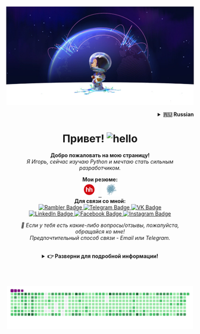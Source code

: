 <!-- Banner -->
<p align="center"><img src="/content/images/Readme-title-image.jpeg" alt="Banner"></p>

<!-- Language selection -->
<details align="right">
    <summary><b>🇷🇺 Russian</b></summary>
    <b><a href="/README.md">🇬🇧 English</a></b>
  </details>


<!-- Title -->
<h1 align="center">Привет! <img alt="hello" img src="/content/wave.gif" width="35"></h1>
<p align="center"><b>Добро пожаловать на мою страницу!</b><br><i>Я Игорь, сейчас изучаю Python и мечтаю стать сильным разработчиком.</i></p>


<!-- CV & Socials -->
<p align="center">
  <b>Мои резюме:</b>
  <br>
  <kbd>
    <!-- <a href="https://cv.hexlet.io/ru/resumes/1379">
      <img src="/content/jobboards/hexlet-logo.svg" width="40" alt="Hexlet CV">
    </a> -->
    <a href="https://krasnodar.hh.ru/applicant/resumes/view?resume=3edd630dff0b3c4ebd0039ed1f36346a734577">
      <img src="/content/jobboards/hh-logo.svg" width="50" alt="HeadHunter CV">
    </a>
    <a href="https://career.habr.com/igor_gakhov">
      <img src="/content/jobboards/habr-career-logo.svg" width="50" alt="Habr CV">
    </a>
  </kbd>
  <br>
  <b>Для связи со мной:</b>
  <br>
    <a href="mailto:gakhov_igor@rambler.ru">
      <img src="https://img.shields.io/badge/-Рамблер-informational.svg?style=for-the-badge&logo=Mail.Ru&logoColor=white" alt="Rambler Badge">
    </a>
    <a href="https://t.me/Igor_Gakhov">
      <img src="https://img.shields.io/badge/-Телеграм-0088cc.svg?style=for-the-badge&logo=telegram&logoColor=white" alt="Telegram Badge">
    </a>
    <a href="https://vk.com/igor_gakhov">
      <img src="https://img.shields.io/badge/-ВКонтакте-%232E87FB.svg?style=for-the-badge&logo=vk&logoColor=white" alt="VK Badge">
    <br>
    </a>
    <a href="https://www.linkedin.com/in/igor-gakhov">
      <img src="https://img.shields.io/badge/-Линкедин-%230078b6.svg?style=for-the-badge&logo=linkedin&logoColor=white" alt="LinkedIn Badge">
    </a>
    <a href="https://www.facebook.com/gakhov.igor">
      <img src="https://img.shields.io/badge/-Фейсбук-1877F2.svg?style=for-the-badge&logo=facebook&logoColor=white" alt="Facebook Badge">
    </a>
    <a href="https://instagram.com/igor_gakhov">
      <img src="https://img.shields.io/badge/-Инстаграм-E4405F.svg?style=for-the-badge&logo=instagram&logoColor=white" alt="Instagram Badge">
    </a>
  <p align="center"><i>💬 Если у тебя есть какие-либо вопросы/отзывы, пожалуйста, обращайся ко мне!<br>Предпочтительный способ связи - Email или Telegram.</i></p>
</p>

<br>

<!-- Outer collapsible -->  
<details>
   <summary align="center"><b>&#128073 Разверни для подробной информации!</b></summary>
  
   <br>


  <!-- About Section -->
  <details>
    <summary><b>&#128100 Обо мне</b></summary>
      <p>
        <img align="right" width="30%" src="/content/images/IgorGakhov.jpg" alt="Photo by Igor Gakhov" />
      </p>
        
  <blockquote>

  В программировании меня мотивирует возможность создавать что-то новое, решать интересные задачи, а также неограниченные возможности для личностного развития и карьерного роста, потому что не люблю застаиваться и превращаться в кисель.
  
  Сейчас интересен Backend и углубление в этом направлении. Выбор был сделан не случайно: Backend - это "мозг" приложения, а мне, как человеку математического склада ума (в школьные годы увлекался математикой, участвовал в олимпиадах), просто нравится работать с данными, систематизировать процессы и строить архитектуру. В планах на будущее - изучение новых языков и инструментов, в том числе Frontend-технологий.

  </blockquote>
    
  ----

  </details>
  <br>


  <!-- Tech Stack Section -->
  <details>
    <summary><b>🛠️ Технический стек</b></summary>

  <br>

  <table>
    <!-- https://simpleicons.org/ -->
    <tr>
      <td>Категория</td>
      <td>Технологии</td>
    </tr>
    <tr>
      <td>Языки</td>
      <td>
        <img title="Python" alt="python" height="25px" src="https://img.shields.io/static/v1?label=&message=Python&color=3C78A9&logo=python&logoColor=FFFFFF" />
        <img title="JavaScript" alt="javascript" height="25px" src="https://img.shields.io/static/v1?label=&message=JavaScript&color=F7DF1E&logo=javascript&logoColor=FFFFFF" />
      </td>
    </tr>
    <tr>
      <td>Фреймворки</td>
      <td>
        <img title="Django & DRF" alt="Django & DRF" height="25px" src="https://img.shields.io/static/v1?label=&message=Django&color=092E20&logo=django&logoColor=FFFFFF" />
        <img title="FastAPI" alt="FastAPI" height="25px" src="https://img.shields.io/static/v1?label=&message=FastAPI&color=009688&logo=fastapi&logoColor=FFFFFF" />
        <img title="Flask" alt="Flask" height="25px" src="https://img.shields.io/static/v1?label=&message=Flask&color=000000&logo=flask&logoColor=FFFFFF" />
      </td>
    </tr>
    <tr>
      <td>Менеджеры</td>
      <td>
        <img title="Poetry" alt="Poetry" height="25px" src="https://img.shields.io/static/v1?label=&message=Poetry&color=60A5FA&logo=poetry&logoColor=FFFFFF" />
        <img title="venv" alt="venv" height="25px" src="https://img.shields.io/static/v1?label=&message=venv&color=3C78A9&logo=pkgsrc&logoColor=FFFFFF" />
        <img title="PIP" alt="PIP" height="25px" src="https://img.shields.io/static/v1?label=&message=PIP&color=3C78A9&logo=pypi&logoColor=FFFFFF" />
      </td>
    </tr>
    <tr>
      <td>Тестирование</td>
      <td>
        <img title="Pytest" alt="Pytest" height="25px" src="https://img.shields.io/static/v1?label=&message=Pytest&color=0A9EDC&logo=pytest&logoColor=FFFFFF" />
        <img title="UnitTest" alt="UnitTest" height="25px" src="https://img.shields.io/static/v1?label=&message=UnitTest&color=6454a3&logo=jekyll&logoColor=FFFFFF" />
      </td>
    </tr>
    <tr>
      <td>Базы данных и ORMs</td>
      <td>
        <img title="PostgreSQL" alt="PostgreSQL" height="25px" src="https://img.shields.io/static/v1?label=&message=PostgreSQL&color=4169E1&logo=postgresql&logoColor=FFFFFF" />
        <img title="SQLite" alt="SQLite" height="25px" src="https://img.shields.io/static/v1?label=&message=SQLite&color=003B57&logo=sqlite&logoColor=FFFFFF" />
        <img title="SQLAlchemy" alt="SQLAlchemy" height="25px" src="https://img.shields.io/static/v1?label=&message=SQLAlchemy&color=cc0f00&logo=academia&logoColor=FFFFFF" />
        <img title="Alembic" alt="Alembic" height="25px" src="https://img.shields.io/static/v1?label=&message=Alembic&color=bed4eb&logo=anilist&logoColor=FFFFFF" />
      </td>
    </tr>
    <tr>
      <td>DevOps</td>
      <td>
        <img title="Docker & Docker Compose" alt="Docker & Docker Compose" height="25px" src="https://img.shields.io/static/v1?label=&message=Docker&color=2496ED&logo=docker&logoColor=FFFFFF" />
      </td>
    </tr>
    <tr>
      <td>Облачные сервисы</td>
      <td>
        <img title="Railway" alt="Railway" height="25px" src="https://img.shields.io/static/v1?label=&message=Railway&color=0B0D0E&logo=railway&logoColor=FFFFFF" />
      </td>
    </tr>
    <tr>
      <td>Окружение и инструменты</td>
      <td>
        <img title="Git" alt="Git" height="25px" src="https://img.shields.io/static/v1?label=&message=Git&color=F05032&logo=git&logoColor=FFFFFF" />
        <img title="GitHub" alt="GitHub" height="25px" src="https://img.shields.io/static/v1?label=&message=GitHub&color=181717&logo=GitHub&logoColor=FFFFFF" />
        <img title="GitHub Actions" alt="GitHub Actions" height="25px" src="https://img.shields.io/static/v1?label=&message=GitHub_Actions&color=2088FF&logo=githubactions&logoColor=FFFFFF" />
        <img title="Ubuntu" alt="Ubuntu" height="25px" src="https://img.shields.io/static/v1?label=&message=Ubuntu&color=E95420&logo=ubuntu&logoColor=FFFFFF" />
        <img title="Bash" alt="Bash" height="25px" src="https://img.shields.io/static/v1?label=&message=Bash&color=4EAA25&logo=gnubash&logoColor=FFFFFF" />
        <img title="Nano editor" alt="Nano" height="25px" src="https://img.shields.io/static/v1?label=&message=Nano&color=4A90E2&logo=nano&logoColor=FFFFFF" />
        <img title="VSCode" alt="VSCode" height="25px" src="https://img.shields.io/static/v1?label=&message=VSCode&color=3da9f2&logo=visualstudiocode&logoColor=FFFFFF" />
        <img title=".ENV" alt="GitHub" height="25px" src="https://img.shields.io/static/v1?label=&message=.env&color=ECD53F&logo=dotenv&logoColor=FFFFFF" />
        <img title="Markdown" alt="Markdown" height="25px" src="https://img.shields.io/static/v1?label=&message=Markdown&color=000000&logo=markdown&logoColor=FFFFFF" />
        <img title="Asciinema" alt="Asciinema" height="25px" src="https://img.shields.io/static/v1?label=&message=Asciinema&color=D40000&logo=asciinema&logoColor=FFFFFF" />
        <img title="CodeClimate" alt="CodeClimate" height="25px" src="https://img.shields.io/static/v1?label=&message=CodeClimate&color=000000&logo=CodeClimate&logoColor=FFFFFF" />
      </td>
    </tr>
    <tr>
      <td>Веб</td>
      <td>
        <img title="HTML5" alt="HTML5" height="25px" src="https://img.shields.io/static/v1?label=&message=HTML5&color=E34F26&logo=html5&logoColor=FFFFFF" />
        <img title="CSS3" alt="CSS3" height="25px" src="https://img.shields.io/static/v1?label=&message=CSS3&color=2496ED&logo=css3&logoColor=FFFFFF" />
        <img title="Bootstrap" alt="Bootstrap" height="25px" src="https://img.shields.io/static/v1?label=&message=Bootstrap&color=7952B3&logo=bootstrap&logoColor=FFFFFF" />
        <img title="JSON" alt="JSON" height="25px" src="https://img.shields.io/static/v1?label=&message=JSON&color=F7DF1E&logo=json&logoColor=FFFFFF" />
        <img title="JWT" alt="JWT" height="25px" src="https://img.shields.io/static/v1?label=&message=JWT&color=000000&logo=jsonwebtokens&logoColor=FFFFFF" />
      </td>
    </tr>
  </table>

  <!-- Смотри **[➡️ полный технический стек](pages/TECH-STACK.md)**, для списка проектов, использующих каждую из вышеперечисленных технологий. -->

  ----

  </details>
  <br>


  <!-- Portfolio Section -->
  <!-- <details>
    <summary><b>🧑‍💻 Портфолио</b></summary>

  <br>



  ----

  </details>
  <br> -->


  <!-- Metrics Section -->
  <details>
    <summary><b>📊 Метрики</b></summary>

  <br>

  <img width="97%" src="http://github-profile-summary-cards.vercel.app/api/cards/profile-details?username=IgorGakhov&width=500&theme=radical" />
  <img width="47%" src="https://github-readme-stats.vercel.app/api?username=IgorGakhov&include_all_commits=true&count_private=true&hide_title=false&custom_title=&show_icons=true&hide_border=true&theme=radical" />
  <img width="50%" src="https://github-readme-streak-stats.herokuapp.com/?user=IgorGakhov&hide_border=true&theme=radical" />

  ----

  </details>
  <br>


  <!-- Recent Activity Section -->
  <details>
    <summary><b>⚡ Недавняя активность</b></summary>

  <br>

  <p><b><i>Последние действия до сегодняшнего дня:</i></b></p>

  <!--RECENT_ACTIVITY:start-->
  <!--RECENT_ACTIVITY:end-->

  <!--RECENT_ACTIVITY:last_update-->
Последнее обновление: Saturday, December 7th, 2024, 4:19:17 AM (GMT+3)
  <!--RECENT_ACTIVITY:last_update_end-->

➡️  **[Больше активности](/locale/ru/pages/RECENT-ACTIVITY.md)**

  ----

  </details>
  <br>

</details>
<br><br><br>


<!-- Snake Section -->   
<p align="center">
  <img width="500" src="/content/github-snake.gif" />
</p>
